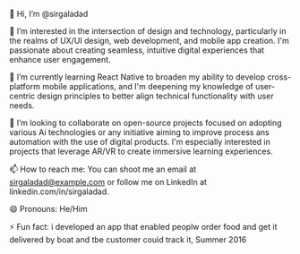 👋 Hi, I’m @sirgaladad

👀 I’m interested in the intersection of design and technology, particularly in the realms of UX/UI design, web development, and mobile app creation. I'm passionate about creating seamless, intuitive digital experiences that enhance user engagement.

🌱 I’m currently learning React Native to broaden my ability to develop cross-platform mobile applications, and I'm deepening my knowledge of user-centric design principles to better align technical functionality with user needs.

💞️ I’m looking to collaborate on open-source projects focused on adopting various Ai technologies or any initiative aiming to improve process ans automation with the use of digital products. I'm especially interested in projects that leverage AR/VR to create immersive learning experiences.

📫 How to reach me: You can shoot me an email at sirgaladad@example.com or follow me on LinkedIn at linkedin.com/in/sirgaladad.

😄 Pronouns: He/Him

⚡ Fun fact: i developed an app that enabled peoplw order food and get it delivered by boat and tbe customer couid track it, Summer 2016

<!---
sirgaladad/sirgaladad is a ✨ special ✨ repository because its `README.md` (this file) appears on your GitHub profile.
You can click the Preview link to take a look at your changes.
--->
